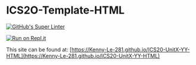 # ICS2O-Template-HTML

[![GitHub's Super Linter](https://github.com/Kenny-Le-281/ICS20-UnitX-YY-HTML/workflows/GitHub's%20Super%20Linter/badge.svg)](https://github.com/Kenny-Le-281/ICS20-UnitX-YY-HTML/actions)

[![Run on Repl.it](https://repl.it/badge/github/Kenny-Le-281/ICS20-UnitX-YY-HTML)](https://repl.it/github/Kenny-Le-281/ICS20-UnitX-YY-HTML)

This site can be found at: [https://Kenny-Le-281.github.io/ICS20-UnitX-YY-HTML](https://Kenny-Le-281.github.io/ICS20-UnitX-YY-HTML)
